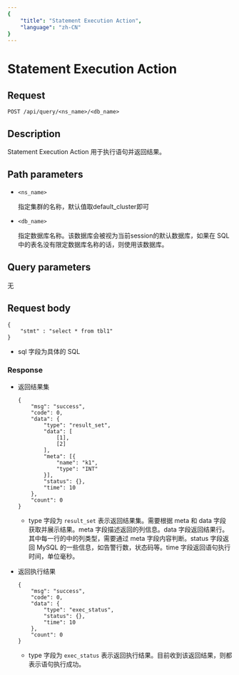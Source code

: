 ```yaml
---
{
    "title": "Statement Execution Action",
    "language": "zh-CN"
}
---
```


<!-- 
Licensed to the Apache Software Foundation (ASF) under one
or more contributor license agreements.  See the NOTICE file
distributed with this work for additional information
regarding copyright ownership.  The ASF licenses this file
to you under the Apache License, Version 2.0 (the
"License"); you may not use this file except in compliance
with the License.  You may obtain a copy of the License at

  http://www.apache.org/licenses/LICENSE-2.0

Unless required by applicable law or agreed to in writing,
software distributed under the License is distributed on an
"AS IS" BASIS, WITHOUT WARRANTIES OR CONDITIONS OF ANY
KIND, either express or implied.  See the License for the
specific language governing permissions and limitations
under the License.
-->

# Statement Execution Action


## Request

```
POST /api/query/<ns_name>/<db_name>
```

## Description

Statement Execution Action 用于执行语句并返回结果。
    
## Path parameters
* `<ns_name>`

  指定集群的名称，默认值取default_cluster即可

* `<db_name>`

    指定数据库名称。该数据库会被视为当前session的默认数据库，如果在 SQL 中的表名没有限定数据库名称的话，则使用该数据库。

## Query parameters

无

## Request body

```
{
    "stmt" : "select * from tbl1"
}
```

* sql 字段为具体的 SQL

### Response

* 返回结果集

    ```
    {
        "msg": "success",
        "code": 0,
        "data": {
            "type": "result_set",
            "data": [
                [1],
                [2]
            ],
            "meta": [{
                "name": "k1",
                "type": "INT"
            }],
            "status": {},
            "time": 10
        },
        "count": 0
    }
    ```

    * type 字段为 `result_set` 表示返回结果集。需要根据 meta 和 data 字段获取并展示结果。meta 字段描述返回的列信息。data 字段返回结果行。其中每一行的中的列类型，需要通过 meta 字段内容判断。status 字段返回 MySQL 的一些信息，如告警行数，状态码等。time 字段返回语句执行时间，单位毫秒。

* 返回执行结果

    ```
    {
        "msg": "success",
        "code": 0,
        "data": {
            "type": "exec_status",
            "status": {},
            "time": 10
        },
        "count": 0
    }
    ```

    * type 字段为 `exec_status` 表示返回执行结果。目前收到该返回结果，则都表示语句执行成功。
